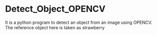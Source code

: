 # Detect_Object_OPENCV
It is a python program to detect an object from an image using OPENCV. The reference object here is taken as strawberry
